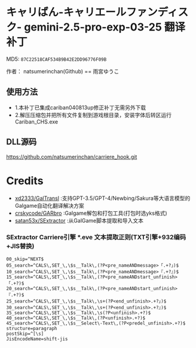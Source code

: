 # キャリばん-キャリエールファンディスク- gemini-2.5-pro-exp-03-25 翻译补丁

MD5: `87C22518CAF534B9B42E2DD96776F09B`

作者： natsumerinchan(Github) == 雨宮ゆうこ

## 使用方法
- 1.本补丁已集成cariban040813up修正补丁无需另外下载
- 2.解压压缩包并把所有文件复制到游戏根目录，安装字体后转区运行Cariban_CHS.exe

## DLL源码

https://github.com/natsumerinchan/carriere_hook.git

# Credits

- [xd2333/GalTransl](https://github.com/xd2333/GalTransl.git) :支持GPT-3.5/GPT-4/Newbing/Sakura等大语言模型的Galgame自动化翻译解决方案
- [crskycode/GARbro](https://github.com/crskycode/GARbro) :Galgame解包和打包工具(打包时选yks格式)
- [satan53x/SExtractor](https://github.com/satan53x/SExtractor.git) :从GalGame脚本提取和导入文本

### SExtractor Carriere引擎 *.eve 文本提取正则(TXT引擎+932编码+JIS替换)
```
00_skip=^NEXT$
05_search=^CALS\,SET_\,\$s__Talk\,(?P<pre_nameANDmessage>「.+?」)$
10_search=^CALS\,SET_\,\$s__Talk\,(?P<pre_nameANDmessage>『.+?』)$
15_search=^CALS\,SET_\,\$s__Talk\,(?P<pre_nameANDstart_unfinish>「.+?)$
20_search=^CALS\,SET_\,\$s__Talk\,(?P<pre_nameANDstart_unfinish>『.+?)$
25_search=^CALS\,SET_\,\$s__Talk\,\s+(?P<end_unfinish>.+?」)$
30_search=^CALS\,SET_\,\$s__Talk\,\s+(?P<end_unfinish>.+?』)$
35_search=^CALS\,SET_\,\$s__Talk\,\s(?P<unfinish>.+?)$
40_search=^CALS\,SET_\,\$s__Talk\,(?P<unfinish>.+?)$
45_search=^CALS\,SET_\,\$s__Select\-Text\,(?P<predel_unfinish>.+?)$
structure=paragraph
postSkip=^[\s]
JisEncodeName=shift-jis
```

